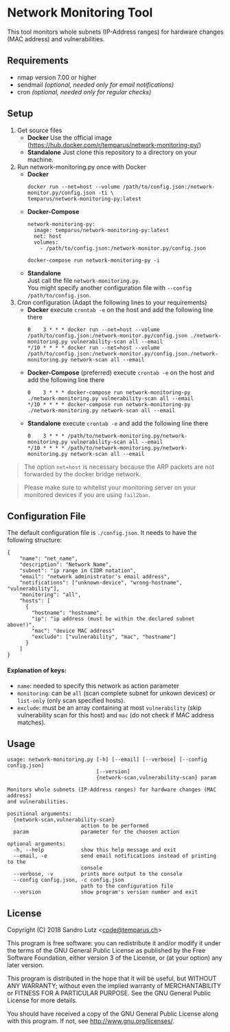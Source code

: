 Network Monitoring Tool
=======================

This tool monitors whole subnets (IP-Address ranges) for hardware changes (MAC address) and vulnerabilities.

## Requirements
* nmap version 7.00 or higher
* sendmail *(optional, needed only for email notifications)*
* cron *(optional, needed only for regular checks)*

## Setup
1. Get source files
    * **Docker** Use the official image (https://hub.docker.com/r/temparus/network-monitoring-py/)
    * **Standalone** Just clone this repository to a directory on your machine.
2. Run network-monitoring.py once with Docker <br>
    * **Docker** <br>
      ```
      docker run --net=host --volume /path/to/config.json:/network-monitor.py/config.json -ti \
      temparus/network-monitoring-py:latest
      ```
    * **Docker-Compose** <br>
      ```
      network-monitoring-py:
        image: temparus/network-monitoring-py:latest
        net: host
        volumes:
          - /path/to/config.json:/network-monitor.py/config.json
      ```
      ```
      docker-compose run network-monitoring-py -i
      ```
    * **Standalone** <br>
	  Just call the file `network-monitoring.py`. <br>
      You might specify another configuration file with `--config /path/to/config.json`.
3. Cron configuration (Adapt the following lines to your requirements)
    * **Docker** execute `crontab -e` on the host and add the following line there <br>
      ```
      0    3 * * * docker run --net=host --volume /path/to/config.json:/network-monitor.py/config.json ./network-monitoring.py vulnerability-scan all --email
      */10 * * * * docker run --net=host --volume /path/to/config.json:/network-monitor.py/config.json./network-monitoring.py network-scan all --email
      ```
    * **Docker-Compose** (preferred) execute `crontab -e` on the host and add the following line there <br>
      ```
      0    3 * * * docker-compose run network-monitoring-py ./network-monitoring.py vulnerability-scan all --email
      */10 * * * * docker-compose run network-monitoring-py ./network-monitoring.py network-scan all --email
      ```
    * **Standalone** execute `crontab -e` and add the following line there<br>
      ```
      0    3 * * * /path/to/network-monitoring.py/network-monitoring.py vulnerability-scan all --email
      */10 * * * * /path/to/network-monitoring.py/network-monitoring.py network-scan all --email
      ```
> The option `net=host` is necessary because the ARP packets are not forwarded by the docker bridge network.

> Please make sure to whitelist your monitoring server on your monitored devices if you are using `fail2ban`.

## Configuration File

The default configuration file is `./config.json`. It needs to have the following structure:

```
{
    "name": "net_name",
    "description": "Network Name",
    "subnet": "ip range in CIDR notation",
    "email": "network administrator's email address",
    "notifications": ["unknown-device", "wrong-hostname", "vulnerability"],
    "monitoring": "all",
    "hosts": [
      {
        "hostname": "hostname",
        "ip": "ip address (must be within the declared subnet above!)",
        "mac": "device MAC address"
        "exclude": ["vulnerability", "mac", "hostname"]
      }
    ]
}
```

#### Explanation of keys:
* `name`: needed to specify this network as action parameter
* `monitoring`: can be `all` (scan complete subnet for unkown devices) or `list-only` (only scan specified hosts).
* `exclude`: must be an array containing at most `vulnerability` (skip vulnerability scan for this host) and `mac` (do not check if MAC address matches).

## Usage
```
usage: network-monitoring.py [-h] [--email] [--verbose] [--config config.json]
                             [--version]
                             {network-scan,vulnerability-scan} param

Monitors whole subnets (IP-Address ranges) for hardware changes (MAC address)
and vulnerabilities.

positional arguments:
  {network-scan,vulnerability-scan}
                        action to be performed
  param                 parameter for the choosen action

optional arguments:
  -h, --help            show this help message and exit
  --email, -e           send email notifications instead of printing to the
                        console
  --verbose, -v         prints more output to the console
  --config config.json, -c config.json
                        path to the configuration file
  --version             show program's version number and exit

```

## License
Copyright (C) 2018 Sandro Lutz \<code@temparus.ch\>

This program is free software: you can redistribute it and/or modify
it under the terms of the GNU General Public License as published by
the Free Software Foundation, either version 3 of the License, or
(at your option) any later version.

This program is distributed in the hope that it will be useful,
but WITHOUT ANY WARRANTY; without even the implied warranty of
MERCHANTABILITY or FITNESS FOR A PARTICULAR PURPOSE.  See the
GNU General Public License for more details.

You should have received a copy of the GNU General Public License
along with this program.  If not, see <http://www.gnu.org/licenses/>.
